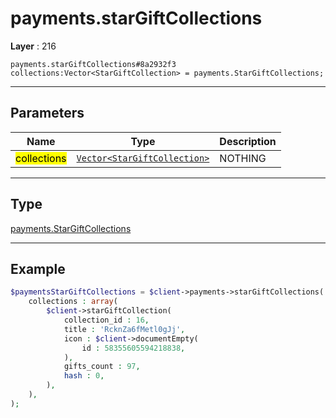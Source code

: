 # payments.starGiftCollections

**Layer** : 216

```tl
payments.starGiftCollections#8a2932f3 collections:Vector<StarGiftCollection> = payments.StarGiftCollections;
```

---

## Parameters

| Name | Type | Description |
| :---: | :---: | :--- |
| <mark>collections</mark> | [`Vector<StarGiftCollection>`](type/StarGiftCollection) | NOTHING |

---

## Type

[payments.StarGiftCollections](type/payments.StarGiftCollections)

---

## Example

```php
$paymentsStarGiftCollections = $client->payments->starGiftCollections(
	collections : array(
		$client->starGiftCollection(
			collection_id : 16,
			title : 'RcknZa6fMetl0gJj',
			icon : $client->documentEmpty(
				id : 58355605594218838,
			),
			gifts_count : 97,
			hash : 0,
		),
	),
);
```